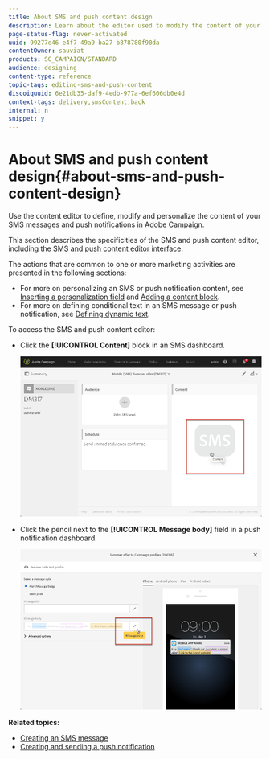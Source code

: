 ```yaml
---
title: About SMS and push content design
description: Learn about the editor used to modify the content of your SMS messages and push notifications in Adobe Campaign.
page-status-flag: never-activated
uuid: 99277e46-e4f7-49a9-ba27-b878780f90da
contentOwner: sauviat
products: SG_CAMPAIGN/STANDARD
audience: designing
content-type: reference
topic-tags: editing-sms-and-push-content
discoiquuid: 6e21db35-daf9-4edb-977a-6ef606db0e4d
context-tags: delivery,smsContent,back
internal: n
snippet: y
---
```


# About SMS and push content design{#about-sms-and-push-content-design}

Use the content editor to define, modify and personalize the content of your SMS messages and push notifications in Adobe Campaign.

This section describes the specificities of the SMS and push content editor, including the [SMS and push content editor interface](../../channels/using/sms-and-push-content-editor-interface.md).

The actions that are common to one or more marketing activities are presented in the following sections:

* For more on personalizing an SMS or push notification content, see [Inserting a personalization field](../../designing/using/personalization.md#inserting-a-personalization-field) and [Adding a content block](../../designing/using/personalization.md#adding-a-content-block).
* For more on defining conditional text in an SMS message or push notification, see [Defining dynamic text](../../channels/using/defining-dynamic-text.md).

To access the SMS and push content editor:

* Click the **[!UICONTROL Content]** block in an SMS dashboard.

  ![](assets/des_sms_content.png)

* Click the pencil next to the **[!UICONTROL Message body]** field in a push notification dashboard.

  ![](assets/des_push_body.png)

**Related topics:**

* [Creating an SMS message](../../channels/using/creating-an-sms-message.md)
* [Creating and sending a push notification](../../channels/using/preparing-and-sending-a-push-notification.md)

